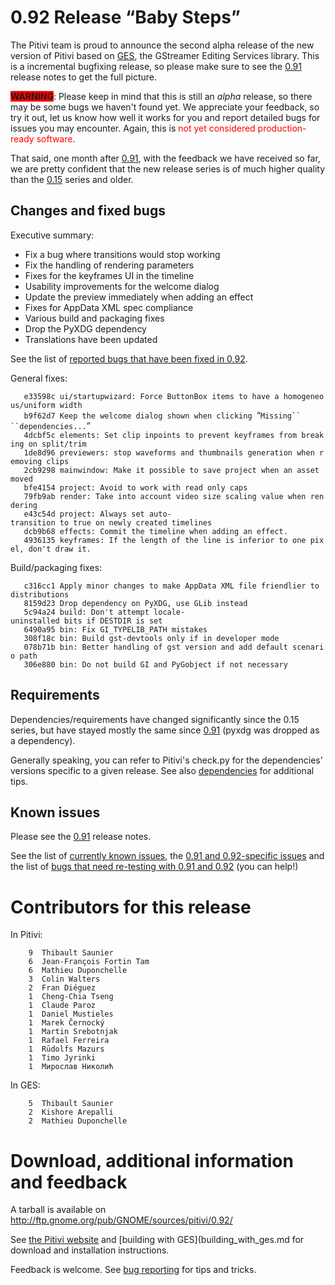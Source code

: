 # 0.92 Release “Baby Steps”

The Pitivi team is proud to announce the second alpha release of the new
version of Pitivi based on [GES](GES.md), the GStreamer Editing
Services library. This is a incremental bugfixing release, so please
make sure to see the [0.91](releases/0.91.md) release notes to get the
full picture.

<span style="background:#FF0000">**WARNING**</span>: Please keep in mind
that this is still an *alpha* release, so there may be some bugs we
haven't found yet. We appreciate your feedback, so try it out, let us
know how well it works for you and report detailed bugs for issues you
may encounter. Again, this is <span style="color:#FF0000">not yet
considered production-ready software</span>.

That said, one month after [0.91](releases/0.91.md), with the feedback we
have received so far, we are pretty confident that the new release
series is of much higher quality than the [0.15](releases/0.15.md) series
and older.

## Changes and fixed bugs

Executive summary:

-   Fix a bug where transitions would stop working
-   Fix the handling of rendering parameters
-   Fixes for the keyframes UI in the timeline
-   Usability improvements for the welcome dialog
-   Update the preview immediately when adding an effect
-   Fixes for AppData XML spec compliance
-   Various build and packaging fixes
-   Drop the PyXDG dependency
-   Translations have been updated

See the list of [reported bugs that have been fixed in
0.92](https://bugzilla.gnome.org/buglist.cgi?product=pitivi;target_milestone=0.92).

General fixes:

`   e33598c ui/startupwizard: Force ButtonBox items to have a homogeneous/uniform width`\
`   b9f62d7 Keep the welcome dialog shown when clicking `“`Missing`` ``dependencies...`”\
`   4dcbf5c elements: Set clip inpoints to prevent keyframes from breaking on split/trim`\
`   1de8d96 previewers: stop waveforms and thumbnails generation when removing clips`\
`   2cb9298 mainwindow: Make it possible to save project when an asset moved`\
`   bfe4154 project: Avoid to work with read only caps`\
`   79fb9ab render: Take into account video size scaling value when rendering`\
`   e43c54d project: Always set auto-transition to true on newly created timelines`\
`   dcb9b68 effects: Commit the timeline when adding an effect.`\
`   4936135 keyframes: If the length of the line is inferior to one pixel, don't draw it.`

Build/packaging fixes:

`   c316cc1 Apply minor changes to make AppData XML file friendlier to distributions`\
`   8159d23 Drop dependency on PyXDG, use GLib instead`\
`   5c94a24 build: Don't attempt locale-uninstalled bits if DESTDIR is set`\
`   6490a95 bin: Fix GI_TYPELIB_PATH mistakes`\
`   308f18c bin: Build gst-devtools only if in developer mode`\
`   078b71b bin: Better handling of gst version and add default scenario path`\
`   306e880 bin: Do not build GI and PyGobject if not necessary`

## Requirements

Dependencies/requirements have changed significantly since the 0.15
series, but have stayed mostly the same since [0.91](releases/0.91.md)
(pyxdg was dropped as a dependency).

Generally speaking, you can refer to Pitivi's check.py for the
dependencies' versions specific to a given release. See also
[dependencies](Dependencies.md) for additional tips.

## Known issues

Please see the [0.91](releases/0.91.md) release notes.

See the list of [currently known
issues](https://bugzilla.gnome.org/buglist.cgi?query_format=advanced;bug_severity=blocker;bug_severity=critical;bug_severity=major;bug_severity=normal;bug_severity=minor;bug_severity=trivial;bug_status=NEW;bug_status=ASSIGNED;bug_status=REOPENED;product=pitivi),
the [0.91 and 0.92-specific
issues](https://bugzilla.gnome.org/buglist.cgi?query_format=advanced&version=0.91&version=0.92&resolution=---&product=pitivi)
and the list of [bugs that need re-testing with 0.91 and
0.92](https://bugzilla.gnome.org/buglist.cgi?query_format=advanced;bug_status=NEEDINFO;target_milestone=0.91;target_milestone=0.92;product=pitivi)
(you can help!)

# Contributors for this release

In Pitivi:

`    9  Thibault Saunier`\
`    6  Jean-François Fortin Tam`\
`    6  Mathieu Duponchelle`\
`    3  Colin Walters`\
`    2  Fran Diéguez`\
`    1  Cheng-Chia Tseng`\
`    1  Claude Paroz`\
`    1  Daniel Mustieles`\
`    1  Marek Černocký`\
`    1  Martin Srebotnjak`\
`    1  Rafael Ferreira`\
`    1  Rūdolfs Mazurs`\
`    1  Timo Jyrinki`\
`    1  Мирослав Николић`

In GES:

`    5  Thibault Saunier`\
`    2  Kishore Arepalli`\
`    2  Mathieu Duponchelle`

# Download, additional information and feedback

A tarball is available on
<http://ftp.gnome.org/pub/GNOME/sources/pitivi/0.92/>

See [the Pitivi website](http://www.pitivi.org) and [building with
GES](building_with_ges.md for download and installation
instructions.

Feedback is welcome. See [bug reporting](Bug_reporting.md) for
tips and tricks.
